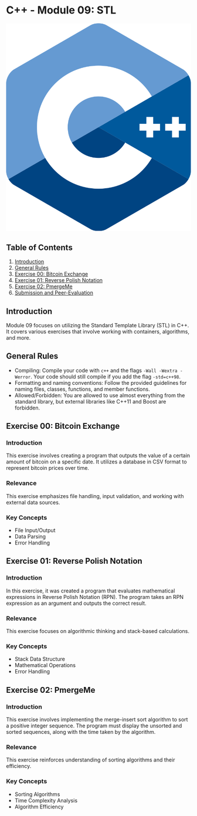 # C++ - Module 09: STL

![C++ Logo](cpp_logo.png)

## Table of Contents

1. [Introduction](#introduction)
2. [General Rules](#general-rules)
3. [Exercise 00: Bitcoin Exchange](#exercise-00-bitcoin-exchange)
4. [Exercise 01: Reverse Polish Notation](#exercise-01-reverse-polish-notation)
5. [Exercise 02: PmergeMe](#exercise-02-pmergeme)
6. [Submission and Peer-Evaluation](#submission-and-peer-evaluation)

## Introduction

Module 09 focuses on utilizing the Standard Template Library (STL) in C++. It covers various exercises that involve working with containers, algorithms, and more.

## General Rules

- Compiling: Compile your code with `c++` and the flags `-Wall -Wextra -Werror`. Your code should still compile if you add the flag `-std=c++98`.
- Formatting and naming conventions: Follow the provided guidelines for naming files, classes, functions, and member functions.
- Allowed/Forbidden: You are allowed to use almost everything from the standard library, but external libraries like C++11 and Boost are forbidden.

## Exercise 00: Bitcoin Exchange

### Introduction

This exercise involves creating a program that outputs the value of a certain amount of bitcoin on a specific date. It utilizes a database in CSV format to represent bitcoin prices over time.

### Relevance

This exercise emphasizes file handling, input validation, and working with external data sources.

### Key Concepts

- File Input/Output
- Data Parsing
- Error Handling

## Exercise 01: Reverse Polish Notation

### Introduction

In this exercise, it was created a program that evaluates mathematical expressions in Reverse Polish Notation (RPN). The program takes an RPN expression as an argument and outputs the correct result.

### Relevance

This exercise focuses on algorithmic thinking and stack-based calculations.

### Key Concepts

- Stack Data Structure
- Mathematical Operations
- Error Handling

## Exercise 02: PmergeMe

### Introduction

This exercise involves implementing the merge-insert sort algorithm to sort a positive integer sequence. The program must display the unsorted and sorted sequences, along with the time taken by the algorithm.

### Relevance

This exercise reinforces understanding of sorting algorithms and their efficiency.

### Key Concepts

- Sorting Algorithms
- Time Complexity Analysis
- Algorithm Efficiency
